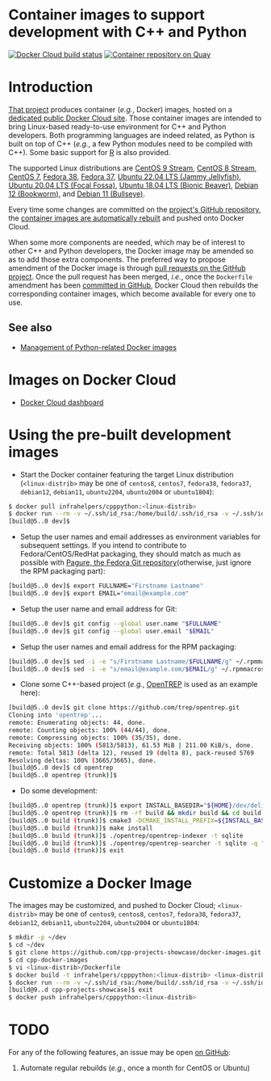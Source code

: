 Container images to support development with C++ and Python
===========================================================

[![Docker Cloud build status](https://img.shields.io/docker/cloud/build/infrahelpers/cpppython)](https://hub.docker.com/repository/docker/infrahelpers/cpppython/general)
[![Container repository on Quay](https://quay.io/repository/cpppythondevelopment/base/status "Container repository on Quay")](https://quay.io/repository/cpppythondevelopment/base)

# Introduction
[That project](https://github.com/cpp-projects-showcase/docker-images)
produces container (_e.g._, Docker) images, hosted on a
[dedicated public Docker Cloud site](https://cloud.docker.com/u/infrahelpers/repository/docker/infrahelpers/cpppython).
Those container images are intended to bring Linux-based ready-to-use
environment for C++ and Python developers. Both programming languages
are indeed related, as Python is built on top of C++ (_e.g._, a few Python
modules need to be compiled with C++).
Some basic support for [R](http://r-project.org) is also provided.

The supported Linux distributions are
[CentOS 9 Stream](https://blog.centos.org/2021/12/introducing-centos-stream-9/),
[CentOS 8 Stream](https://wiki.centos.org/Manuals/ReleaseNotes/CentOS8.2004),
[CentOS 7](https://wiki.centos.org/Manuals/ReleaseNotes/CentOS7),
[Fedora 38](https://docs.fedoraproject.org/en-US/fedora/f38/release-notes/index.html),
[Fedora 37](https://docs.fedoraproject.org/en-US/fedora/f37/release-notes/index.html),
[Ubuntu 22.04 LTS (Jammy Jellyfish)](https://www.omgubuntu.co.uk/2022/01/ubuntu-22-04-release-features),
[Ubuntu 20.04 LTS (Focal Fossa)](https://releases.ubuntu.com/20.04/),
[Ubuntu 18.04 LTS (Bionic Beaver)](https://releases.ubuntu.com/18.04/),
[Debian 12 (Bookworm)](https://www.debian.org/releases/bookworm/),
and [Debian 11 (Bullseye)](https://www.debian.org/releases/bullseye/).

Every time some changes are committed on the
[project's GitHub repository](https://github.com/cpp-projects-showcase/docker-images),
the
[container images are automatically rebuilt](https://cloud.docker.com/u/infrahelpers/repository/docker/infrahelpers/cpppython/timeline)
and pushed onto Docker Cloud.

When some more components are needed, which may be of interest to other
C++ and Python developers, the Docker image may be amended so as to add
those extra components.
The preferred way to propose amendment of the Docker image is through
[pull requests on the GitHub project](https://github.com/cpp-projects-showcase/docker-images/pulls).
Once the pull request has been merged, _i.e._, once the `Dockerfile` amendment
has been
[committed in GitHub](https://github.com/cpp-projects-showcase/docker-images/commits/master),
Docker Cloud then rebuilds the corresponding container images, which become
available for every one to use.

## See also
* [Management of Python-related Docker images](https://github.com/python-helpers/docker-image-management)

# Images on Docker Cloud
* [Docker Cloud dashboard](https://cloud.docker.com/u/infrahelpers/repository/docker/infrahelpers/cpppython)

# Using the pre-built development images
* Start the Docker container featuring the target Linux distribution
  (`<linux-distrib>` may be one of `centos8`, `centos7`,
  `fedora38`, `fedora37`, `debian12`, `debian11`,
  `ubuntu2204`, `ubuntu2004` or `ubuntu1804`):
```bash
$ docker pull infrahelpers/cpppython:<linux-distrib>
$ docker run --rm -v ~/.ssh/id_rsa:/home/build/.ssh/id_rsa -v ~/.ssh/id_rsa.pub:/home/build/.ssh/id_rsa.pub -it infrahelpers/cpppython:<linux-distrib>
[build@5..0 dev]$ 
```

* Setup the user names and email addresses as environment variables for
  subsequent settings. If you intend to contribute to Fedora/CentOS/RedHat
  packaging, they should match as much as possible with
  [Pagure, the Fedora Git repository](https://src.fedoraproject.org/settings#nav-email-tab)(otherwise, just ignore the RPM packaging part):
```bash
[build@5..0 dev]$ export FULLNAME="Firstname Lastname"
[build@5..0 dev]$ export EMAIL="email@example.com"
```

* Setup the user name and email address for Git:
```bash
[build@5..0 dev]$ git config --global user.name "$FULLNAME"
[build@5..0 dev]$ git config --global user.email "$EMAIL"
```

* Setup the user names and email address for the RPM packaging:
```bash
[build@5..0 dev]$ sed -i -e "s/Firstname Lastname/$FULLNAME/g" ~/.rpmmacros
[build@5..0 dev]$ sed -i -e "s/email@example.com/$EMAIL/g" ~/.rpmmacros
```

* Clone some C++-based project (_e.g._,
  [OpenTREP](http://github.com/trep/opentrep) is used as an example here):
```bash
[build@5..0 dev]$ git clone https://github.com/trep/opentrep.git
Cloning into 'opentrep'...
remote: Enumerating objects: 44, done.
remote: Counting objects: 100% (44/44), done.
remote: Compressing objects: 100% (35/35), done.
Receiving objects: 100% (5813/5813), 61.53 MiB | 211.00 KiB/s, done.
remote: Total 5813 (delta 12), reused 19 (delta 8), pack-reused 5769
Resolving deltas: 100% (3665/3665), done.
[build@5..0 dev]$ cd opentrep
[build@5..0 opentrep (trunk)]$ 
```

* Do some development:
```bash
[build@5..0 opentrep (trunk)]$ export INSTALL_BASEDIR="${HOME}/dev/deliveries" && if [ -d /usr/lib64 ]; then LIBSUFFIX=64; fi && export LIBSUFFIX_4_CMAKE="-DLIB_SUFFIX=${LIBSUFFIX}"
[build@5..0 opentrep (trunk)]$ rm -rf build && mkdir build && cd build
[build@5..0 build (trunk)]$ cmake3 -DCMAKE_INSTALL_PREFIX=${INSTALL_BASEDIR}/opentrep-latest  -DCMAKE_BUILD_TYPE:STRING=Debug -DINSTALL_DOC:BOOL=OFF -DRUN_GCOV:BOOL=OFF ${LIBSUFFIX_4_CMAKE} ..
[build@5..0 build (trunk)]$ make install
[build@5..0 build (trunk)]$ ./opentrep/opentrep-indexer -t sqlite
[build@5..0 build (trunk)]$ ./opentrep/opentrep-searcher -t sqlite -q "nce sfo"
[build@5..0 build (trunk)]$ exit
```

# Customize a Docker Image
The images may be customized, and pushed to Docker Cloud;
`<linux-distrib>` may be one of `centos9`, `centos8`, `centos7`,
  `fedora38`, `fedora37`, `debian12`, `debian11`,
  `ubuntu2204`, `ubuntu2004` or `ubuntu1804`:
```bash
$ mkdir -p ~/dev
$ cd ~/dev
$ git clone https://github.com/cpp-projects-showcase/docker-images.git cpp-docker-images
$ cd cpp-docker-images
$ vi <linux-distrib>/Dockerfile
$ docker build -t infrahelpers/cpppython:<linux-distrib> <linux-distrib>/
$ docker run --rm -v ~/.ssh/id_rsa:/home/build/.ssh/id_rsa -v ~/.ssh/id_rsa.pub:/home/build/.ssh/id_rsa.pub -it infrahelpers/cpppython:<linux-distrib>
[build@9..d cpp-projects-showcase]$ exit
$ docker push infrahelpers/cpppython:<linux-distrib>
```

# TODO
For any of the following features, an issue may be open
[on GitHub](https://github.com/cpp-projects-showcase/docker-images/issues):
1. Automate regular rebuilds (_e.g._, once a month for CentOS or Ubuntu)


